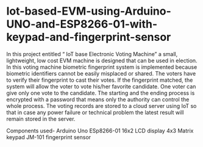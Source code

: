 # Iot-based-EVM-using-Arduino-UNO-and-ESP8266-01-with-keypad-and-fingerprint-sensor

In this project entitled “ IoT base Electronic 
Voting Machine” a small, lightweight, low cost EVM machine is designed that can be used in 
election. In this voting machine biometric fingerprint system is implemented because biometric 
identifiers cannot be easily misplaced or shared. The voters have to verify their fingerprint to cast 
their votes. If the fingerprint matched, the system will allow the voter to vote his/her favorite 
candidate. One voter can give only one vote to the candidate. The starting and the ending process 
is encrypted with a password that means only the authority can control the whole process. The 
voting records are stored to a cloud server using IoT so that in case any power failure or technical 
problem the latest result will remain stored in the server.

Components used-
Arduino Uno
ESp8266-01
16x2 LCD display
4x3 Matrix keypad 
JM-101 fingerprint sensor
